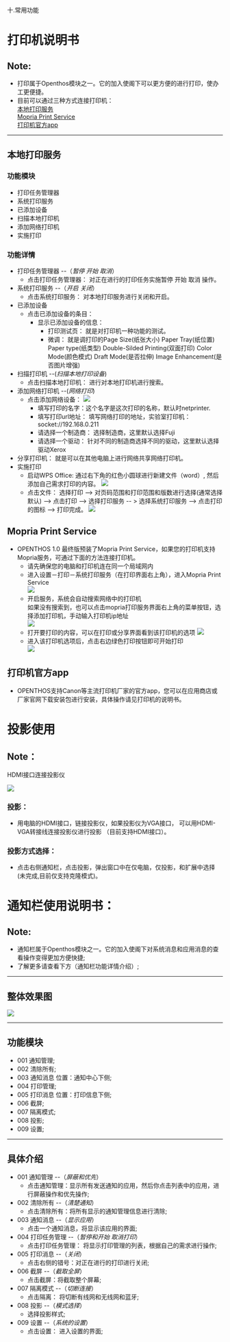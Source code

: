 十.常用功能  
# 打印机说明书

## Note:
  - 打印属于Openthos模块之一。它的加入使阁下可以更方便的进行打印，使办工更便捷。
  - 目前可以通过三种方式连接打印机：   
    [本地打印服务](https://github.com/openthos/userguide-analysis/blob/master/%E5%8D%81.%E5%B8%B8%E7%94%A8%E5%8A%9F%E8%83%BD.md/#本地打印服务)    
    [Mopria Print Service](https://github.com/openthos/userguide-analysis/blob/master/%E5%8D%81.%E5%B8%B8%E7%94%A8%E5%8A%9F%E8%83%BD.md/#mopria-print-service)   
    [打印机官方app](https://github.com/openthos/userguide-analysis/blob/master/%E5%8D%81.%E5%B8%B8%E7%94%A8%E5%8A%9F%E8%83%BD.md/#打印机官方app)   
***

## 本地打印服务
### 功能模块

  - 打印任务管理器
  - 系统打印服务
  - 已添加设备
  - 扫描本地打印机
  - 添加网络打印机
  - 实施打印

### 功能详情

  - 打印任务管理器 --（*暂停 开始 取消*）
    - 点击打印任务管理器： 对正在进行的打印任务实施暂停 开始 取消 操作。
  - 系统打印服务 --（*开启 关闭*）
    - 点击系统打印服务： 对本地打印服务进行关闭和开启。
  - 已添加设备
    - 点击已添加设备的条目： 
      - 显示已添加设备的信息：
        - 打印测试页： 就是对打印机一种功能的测试。
        - 微调： 就是调打印的Page Size(纸张大小) Paper Tray(纸位置) Paper type(纸类型) Double-Silded Printing(双面打印)
                Color Mode(颜色模式) Draft Mode(是否拉伸) Image Enhancement(是否图片增强)
  - 扫描打印机 --(*扫描本地打印设备*)
    - 点击扫描本地打印机： 进行对本地打印机进行搜索。
  - 添加网络打印机 --(*网络打印*)
    - 点击添加网络设备：
![](pic/changyonggongneng/add%20printer.png)
      - 填写打印的名字：这个名字是这次打印的名称，默认时netprinter.
      - 填写打印url地址： 填写网络打印的地址，实验室打印机：socket://192.168.0.211
      - 请选择一个制造商： 选择制造商，这里默认选择Fuji
      - 请选择一个驱动： 针对不同的制造商选择不同的驱动，这里默认选择驱动Xerox
  - 分享打印机： 就是可以在其他电脑上进行网络共享网络打印机。
  - 实施打印
      - 启动WPS Office: 通过右下角的红色小圆球进行新建文件（word）, 然后添加自己需求打印的内容。
![](pic/changyonggongneng/create%20word.png)
      - 点击文件： 选择打印 --> 对页码范围和打印范围和版数进行选择(通常选择默认) --> 点击打印 
          --> 选择打印服务  -- > 选择系统打印服务  --> 点击打印的图标 --> 打印完成。
![](pic/changyonggongneng/osprint.png)  

## Mopria Print Service
  - OPENTHOS 1.0 最终版预装了Mopria Print Service，如果您的打印机支持Mopria服务，可通过下面的方法连接打印机。    
    - 请先确保您的电脑和打印机连在同一个局域网内   
    - 进入设置－打印－系统打印服务（在打印界面右上角），进入Mopria Print Service   
      ![](pic/changyonggongneng/Print_mopria1.png)   
    - 开启服务，系统会自动搜索网络中的打印机     
      如果没有搜索到，也可以点击mopria打印服务界面右上角的菜单按钮，选择添加打印机，手动输入打印机ip地址     
      ![](pic/changyonggongneng/Print_mopria2.png)   
    - 打开要打印的内容，可以在打印或分享界面看到该打印机的选项
      ![](pic/changyonggongneng/Print_mopria3.png)   
    - 进入该打印机选项后，点击右边绿色打印按钮即可开始打印   
      ![](pic/changyonggongneng/Print_mopria4.png)   
      
## 打印机官方app
  - OPENTHOS支持Canon等主流打印机厂家的官方app，您可以在应用商店或厂家官网下载安装包进行安装，具体操作请见打印机的说明书。   

# 投影使用
## Note：  
  HDMI接口连接投影仪  

![](pic/changyonggongneng/qq.png)

### 投影：  
- 用电脑的HDMI接口，链接投影仪，如果投影仪为VGA接口， 可以用HDMI-VGA转接线连接投影仪进行投影 （目前支持HDMI接口）。

### 投影方式选择：  
- 点击右侧通知栏，点击投影，弹出窗口中在仅电脑，仅投影，和扩展中选择(未完成,目前仅支持克隆模式)。  

# 通知栏使用说明书：

## Note:
  - 通知栏属于Openthos模块之一。它的加入使阁下对系统消息和应用消息的查看操作变得更加方便快捷;  
  - 了解更多请查看下方（通知栏功能详情介绍）;  
  
***
## 整体效果图
 ![](pic/changyonggongneng/notification.png)
 
***
## 功能模块
  - 001 通知管理;
  - 002 清除所有;
  - 003 通知消息 位置：通知中心下侧;
  - 004 打印管理;
  - 005 打印消息 位置：打印信息下侧;
  - 006 截屏;
  - 007 隔离模式;
  - 008 投影;
  - 009 设置;

***

## 具体介绍  
  - 001 通知管理 --（*屏蔽和优先*）
    - 点击通知管理：显示所有发送通知的应用，然后你点击列表中的应用，进行屏蔽操作和优先操作;
  - 002 清除所有 --（*清楚通知*）
    - 点击清除所有：将所有显示的通知管理信息进行清除;
  - 003 通知消息 --（*显示应用*）
    - 点击一个通知消息，将显示该应用的界面;
  - 004 打印任务管理 --（*暂停和开始 取消打印*）
    - 点击打印任务管理： 将显示打印管理的列表，根据自己的需求进行操作;
  - 005 打印消息 --（*关闭*）
    - 点击右侧的错号：对正在进行的打印进行关闭;
  - 006 截屏 --（*截取全屏*）
    - 点击截屏：将截取整个屏幕;
  - 007 隔离模式  --（*切断连接*）
    - 点击隔离： 将切断有线网和无线网和蓝牙;
  - 008 投影 --（*模式选择*）
    - 选择投影样式;
  - 009 设置 --（*系统的设置*）
    - 点击设置： 进入设置的界面;
